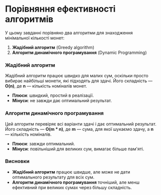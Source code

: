 # Порівняння ефективності алгоритмів

У цьому завданні порівняно два алгоритми для знаходження мінімальної кількості монет:

1. **Жадібний алгоритм** (Greedy algorithm)
2. **Алгоритм динамічного програмування** (Dynamic Programming)

### Жадібний алгоритм

Жадібний алгоритм працює швидко для малих сум, оскільки просто вибирає найбільші монети, які підходять для здачі. Його складність — **O(n)**, де **n** — кількість номіналів монет.

- **Плюси**: швидкий, простий в реалізації.
- **Мінуси**: не завжди дає оптимальний результат.

### Алгоритм динамічного програмування

Цей алгоритм перевіряє всі варіанти здачі і дає оптимальний результат. Його складність — **O(m * n)**, де **m** — сума, для якої шукаємо здачу, а **n** — кількість номіналів.

- **Плюси**: завжди оптимальний.
- **Мінуси**: повільніший для великих сум, вимагає більше пам'яті.

### Висновки

- **Жадібний алгоритм** працює швидше, але може не дати оптимального результату для всіх сум.
- **Алгоритм динамічного програмування** точніший, але менш ефективний при великих сумах через більшу складність.
